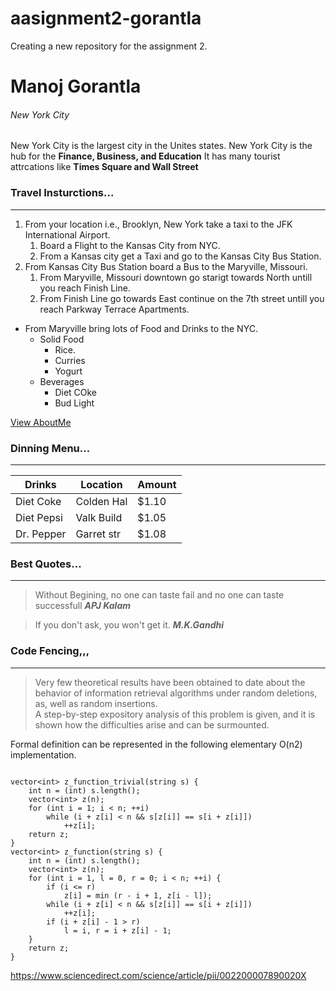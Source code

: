 # aasignment2-gorantla
Creating a new repository for the assignment 2.
# Manoj Gorantla
###### New York City
New York City is the largest city in the Unites states. New York City is the hub for the **Finance, Business, and Education** It has many tourist attrcations like **Times Square and Wall Street**

### Travel Insturctions...

---

1. From your location i.e., Brooklyn, New York take a taxi to the JFK International Airport.
    1. Board a Flight to the Kansas City from NYC.
    2. From a Kansas city get a Taxi and go to the Kansas City Bus Station.
2. From Kansas City Bus Station board a Bus to the Maryville, Missouri.
    1. From Maryville, Missouri downtown go starigt towards North untill you reach Finish Line.
    2. From Finish Line go towards East continue on the 7th street untill you reach Parkway Terrace Apartments.

+ From Maryville bring lots of Food and Drinks to the NYC.
    + Solid Food
        + Rice.
        + Curries
        + Yogurt
    + Beverages
        + Diet COke
        + Bud Light

[View AboutMe](AboutMe.md)

### Dinning Menu...

---

| Drinks     | Location  | Amount   |
| -----------|   --------|   -------|
|Diet Coke   | Colden Hal| $1.10    |
|Diet Pepsi  | Valk Build| $1.05    |
|Dr. Pepper  | Garret str| $1.08    |

### Best Quotes...

---

> Without Begining, no one can taste fail and no one can taste successfull
>***APJ Kalam***

> If you don't ask, you won't get it.
>***M.K.Gandhi***

### Code Fencing,,,

---

> Very few theoretical results have been obtained to date about the behavior of information retrieval algorithms under random deletions, as, well as random insertions.<br>
> A step-by-step expository analysis of this problem is given, and it is shown how the difficulties arise and can be surmounted.

Formal definition can be represented in the following elementary O(n2) implementation.

```

vector<int> z_function_trivial(string s) {
    int n = (int) s.length();
    vector<int> z(n);
    for (int i = 1; i < n; ++i)
        while (i + z[i] < n && s[z[i]] == s[i + z[i]])
            ++z[i];
    return z;
}
vector<int> z_function(string s) {
    int n = (int) s.length();
    vector<int> z(n);
    for (int i = 1, l = 0, r = 0; i < n; ++i) {
        if (i <= r)
            z[i] = min (r - i + 1, z[i - l]);
        while (i + z[i] < n && s[z[i]] == s[i + z[i]])
            ++z[i];
        if (i + z[i] - 1 > r)
            l = i, r = i + z[i] - 1;
    }
    return z;
}

```
<https://www.sciencedirect.com/science/article/pii/002200007890020X>


